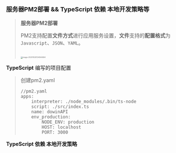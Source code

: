 ### 服务器PM2部署 && TypeScript 依赖 本地开发策略等 

> **服务器PM2部署**
>
> PM2支持配置**文件方式**进行应用服务设置，**文件**支持的**配置格式**为`Javascript`、`JSON`、`YAML`。
>
> ```
> 
> ```
>
> <img src="C:%5Cworkshop%5C%E5%B7%A5%E4%BD%9C%E7%AC%94%E8%AE%B0-%E8%AE%B0%E5%BD%95%20markdown%20Typora%5Cimsges%5Cimage-20201028134044684.png" alt="image-20201028134044684" style="zoom:33%;" />

**TypeScript** 编写的项目配置

> 创建pm2.yaml
>
> ```
> //pm2.yaml
> apps:
>     interpreter: ./node_modules/.bin/ts-node
>     script: ./src/index.ts
>     name: dowinAPI
>     env_production:
>         NODE_ENV: production
>         HOST: localhost
>         PORT: 3000
> ```
>
> 

**TypeScript 依赖 本地开发策略**